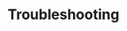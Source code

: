 ---
title: "Troubleshooting"
description: "Learn how to troubleshoot common issues in Kubernetes, including networking, storage, and application problems."
banner: "images/exoscale-icon.svg"
weight: 4
tags: [sks,troubleshooting]
categories: [exoscale,kubernetes]
level: [advanced]
---